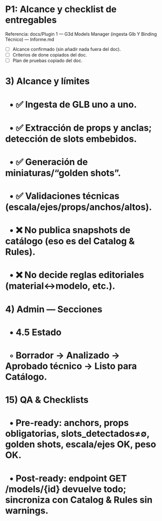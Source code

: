 # P1: Alcance y checklist de entregables

Referencia: docs/Plugin 1 — G3d Models Manager (ingesta Glb Y Binding Técnico) — Informe.md

- [ ] Alcance confirmado (sin añadir nada fuera del doc).
- [ ] Criterios de done copiados del doc.
- [ ] Plan de pruebas copiado del doc.

# 3) Alcance y límites
#     • ✅ Ingesta de GLB uno a uno.
#     • ✅ Extracción de props y anclas; detección de slots embebidos.
#     • ✅ Generación de miniaturas/“golden shots”.
#     • ✅ Validaciones técnicas (escala/ejes/props/anchos/altos).
#     • ❌ No publica snapshots de catálogo (eso es del Catalog \& Rules).
#     • ❌ No decide reglas editoriales (material↔modelo, etc.).

# 4) Admin — Secciones
#     • 4.5 Estado
#         ◦ Borrador → Analizado → Aprobado técnico → Listo para Catálogo.

# 15) QA \& Checklists
#     • Pre-ready: anchors, props obligatorias, slots_detectados≠∅, golden shots, escala/ejes OK, peso OK.
#     • Post-ready: endpoint GET /models/{id} devuelve todo; sincroniza con Catalog \& Rules sin warnings.

